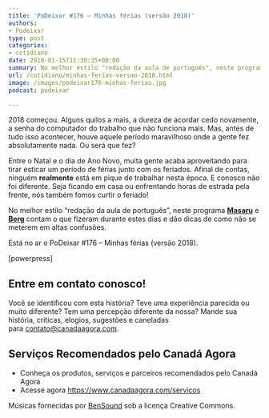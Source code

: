 ```yaml
---
title: 'PoDeixar #176 – Minhas férias (versão 2018)'
authors:
- Podeixar
type: post
categories:
- cotidiano
date: 2018-01-15T11:30:35+00:00
summary: No melhor estilo "redação da aula de português", neste programa Masaru e Berg contam o que fizeram durante estes dias e dão dicas de como não se meterem em altas confusões.
url: /cotidiano/minhas-ferias-versao-2018.html
image: /images/podeixar176-minhas-ferias.jpg
podcast: podeixar

---
```

2018 começou. Alguns quilos a mais, a dureza de acordar cedo novamente, a senha do computador do trabalho que não funciona mais. Mas, antes de tudo isso acontecer, houve aquele período maravilhoso onde a gente fez absolutamente nada. Ou será que fez?

Entre o Natal e o dia de Ano Novo, muita gente acaba aproveitando para tirar esticar um período de férias junto com os feriados. Afinal de contas, ninguém **realmente** está em pique de trabalhar nesta época. E conosco não foi diferente. Seja ficando em casa ou enfrentando horas de estrada pela frente, nós também fomos curtir o feriado!

No melhor estilo &#8220;redação da aula de português&#8221;, neste programa **[Masaru][1]** e **[Berg][2]** contam o que fizeram durante estes dias e dão dicas de como não se meterem em altas confusões.

Está no ar o PoDeixar #176 &#8211; Minhas férias (versão 2018).

[powerpress]

## Entre em contato conosco!

Você se identificou com esta história? Teve uma experiência parecida ou muito diferente? Tem uma percepção diferente da nossa? Mande sua história, críticas, elogios, sugestões e caneladas para <contato@canadaagora.com>.

## Serviços Recomendados pelo Canadá Agora

  * Conheça os produtos, serviços e parceiros recomendados pelo Canadá Agora
  * Acesse agora <https://www.canadaagora.com/servicos>

Músicas fornecidas por <a href="http://www.bensound.com/" target="_blank" rel="noopener noreferrer">BenSound</a> sob a licença Creative Commons.

 [1]: /japa
 [2]: /berg